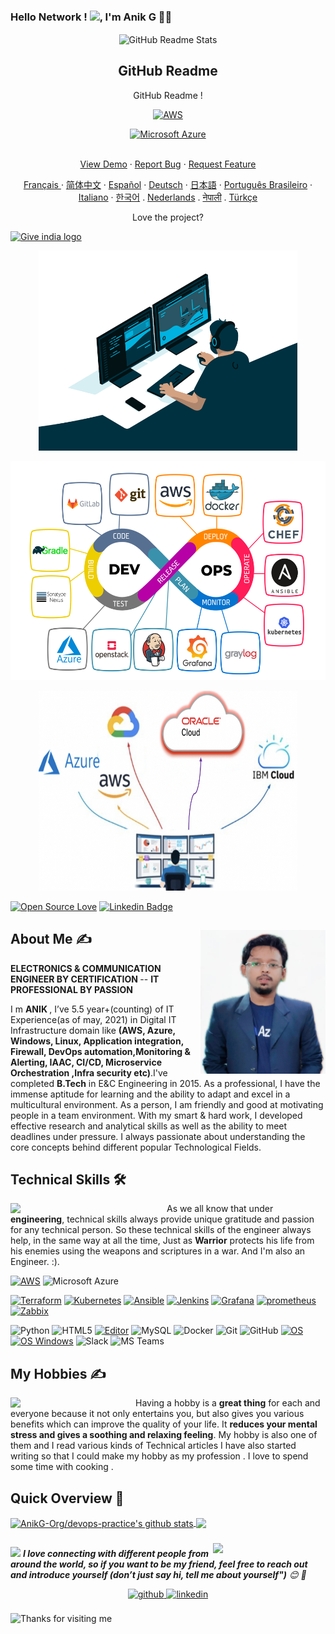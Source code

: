 ### Hello Network ! <img src="https://github.com/TheDudeThatCode/TheDudeThatCode/blob/master/Assets/Hi.gif" width="29px">, I'm Anik G 👨‍🎓

<p align="center">
 <img width="100px" src="https://res.cloudinary.com/anuraghazra/image/upload/v1594908242/logo_ccswme.svg" align="center" alt="GitHub Readme Stats" />
 <h2 align="center">GitHub Readme </h2>
 <p align="center"> GitHub Readme !</p>
</p>
  <p align="center">
    <a href="[![AWS](https://img.shields.io/badge/PROFESSIONAL-AWS-FF9900?style=flat-square&logo=amazon-aws&logoColor=white)](https://github.com/br3ndonland/awsdev)">
      <img alt="AWS" src="https://img.shields.io/badge/PROFESSIONAL-AWS-FF9900?style=flat-square&logo=amazon-aws&logoColor=white" />
  <p align="center">     
    <a href="[![Microsoft Azure](https://img.shields.io/badge/Microsoft%20Azure-232F7E?style=flat-square&logo=microsoft-azure)]">
      <img alt="Microsoft Azure" src="https://img.shields.io/badge/Microsoft%20Azure-232F7E?style=flat-square&logo=microsoft-azure" />   
    </a>
    </a>
    </a>
    <br />
    <br />
    </a>
  </p>

  <p align="center">
    <a href="#demo">View Demo</a>
    ·
    <a href="https://github.com/AnikG-Org/devops-practice/github-readme-stats/issues/new/choose">Report Bug</a>
    ·
    <a href="https://github.com/AnikG-Org/devops-practice/github-readme-stats/issues/new/choose">Request Feature</a>
  </p>
  <p align="center">
    <a href="/docs/readme_fr.md">Français </a>
    ·
    <a href="/docs/readme_cn.md">简体中文</a>
    ·
    <a href="/docs/readme_es.md">Español</a>
    ·
    <a href="/docs/readme_de.md">Deutsch</a>
    ·
    <a href="/docs/readme_ja.md">日本語</a>
    ·
    <a href="/docs/readme_pt-BR.md">Português Brasileiro</a>
    ·
    <a href="/docs/readme_it.md">Italiano</a>
    ·
    <a href="/docs/readme_kr.md">한국어</a>
    .
    <a href="/docs/readme_nl.md">Nederlands</a>
    .
    <a href="/docs/readme_np.md">नेपाली</a>
    .
    <a href="/docs/readme_tr.md">Türkçe</a>
  </p>
</p>
<p align="center">Love the project?


<p>
<a href="https://indiafightscorona.giveindia.org">
<img src="https://d2wvdrxmr8p0wf.cloudfront.net/static/giveindia.svg" alt="Give india logo" width="200" />
</a>



<p align="center">
  <img src="https://github.com/AnikG-Org/AnikG-Org/blob/main/code.gif" width="414" height="320" />
</p>

<p align="center">
  <img src="https://github.com/AnikG-Org/AnikG-Org/blob/main/Devops1.jpeg" width="614" height="350" />
</p>

<p align="center">
  <img src="https://github.com/AnikG-Org/AnikG-Org/blob/main/1.png" width="414" height="320" />
</p>



[![Open Source Love](https://badges.frapsoft.com/os/v2/open-source.svg?v=103)](https://github.com/AnikG-Org)
[![Linkedin Badge](https://img.shields.io/badge/-Anik%20G-green?style=social&logo=Linkedin&logoColor=blue&link=https://linkedin.com/in/anik-guha)](https://linkedin.com/in/anik-guha/)

<div>
 <p>
  <img width="200" height="230" align='right' src="https://github.com/AnikG-Org/AnikG-Org/blob/main/IMG_20210119_111745.jpg"> 
</p>
  
## About Me ✍
 <b>ELECTRONICS & COMMUNICATION ENGINEER BY CERTIFICATION </b>
  -- <b>IT PROFESSIONAL BY PASSION </b>

 I m <b> ANIK </b>, I’ve 5.5 year+(counting) of IT Experience(as of may, 2021) in Digital IT Infrastructure domain like <b>(AWS, Azure, Windows, Linux, Application integration, Firewall, DevOps automation,Monitoring & Alerting, IAAC, CI/CD, Microservice Orchestration ,Infra security etc)</b>.I've completed <b>B.Tech</b> in E&C Engineering in 2015. As a professional, I have the immense aptitude for learning and the ability to adapt and excel in a multicultural environment. As a person, I am friendly and good at motivating people in a team environment. With my smart & hard work, I developed effective research and analytical skills as well as the ability to meet deadlines under pressure. I always passionate about understanding the core concepts behind different popular Technological Fields. 



</div>

<!--technical skill-->

## Technical Skills 🛠 
<img align='left' src='https://media.giphy.com/media/SWoSkN6DxTszqIKEqv/giphy.gif' width='250"'>
As we all know that under <b>engineering</b>, technical skills always provide unique gratitude and passion for any technical person. So these technical skills of the engineer always help, in the same way at all the time, Just as <b>Warrior</b> protects his life from his enemies using the weapons and scriptures in a war. And I'm also an Engineer. :).

[![AWS](https://img.shields.io/badge/PROFESSIONAL-AWS-FF9900?style=flat-square&logo=amazon-aws&logoColor=white)](https://github.com/br3ndonland/awsdev)
![Microsoft Azure](https://img.shields.io/badge/Microsoft%20Azure-232F7E?style=flat-square&logo=microsoft-azure)

[![Terraform](https://img.shields.io/badge/IAAC%20with-Terraform-%235849a6.svg)](https://registry.terraform.io/)
[![Kubernetes](https://img.shields.io/badge/-Kubernetes-326CE5?style=flat-square&logo=Kubernetes&logoColor=ffffff)](https://kubernetes.io/)
[![Ansible](https://img.shields.io/badge/-ansible-326CE5?style=flat-square&logo=ansible&logoColor=000000)](https://ansible.io/)
[![Jenkins](https://img.shields.io/badge/CI%20CD-Jenkins-%E34F26?style=flat-square&logo=Jenkins&logoColor=red)](https://www.jenkins.io/)
[![Grafana](https://img.shields.io/badge/Monitoring%20DevOps-Grafana-%000000?style=flat-square&logo=Grafana&logoColor=orange)](https://grafana.com/)
[![prometheus](https://img.shields.io/badge/Monitoring%20DevOps-prometheus-%E34F26?style=flat-square&logo=prometheus&logoColor=red)](https://prometheus.io/)
[![Zabbix](https://img.shields.io/badge/Monitoring%20DevOps-Zabbix-%E34F26?style=flat-square&logo=zabbix&logoColor=red)](https://www.zabbix.com/)

![Python](https://img.shields.io/badge/-Python-black?style=flat-square&logo=Python)
![HTML5](https://img.shields.io/badge/-HTML5-E34F26?style=flat-square&logo=html5&logoColor=white)
[![Editor](https://img.shields.io/badge/Editor-VSCode-blue?style=flat-square&logo=visual-studio-code&logoColor=white)](https://code.visualstudio.com/)
![MySQL](https://img.shields.io/badge/-MySQL-black?style=flat-square&logo=mysql)
![Docker](https://img.shields.io/badge/-Docker-black?style=flat-square&logo=docker)
![Git](https://img.shields.io/badge/-Git-black?style=flat-square&logo=git)
![GitHub](https://img.shields.io/badge/-GitHub-181717?style=flat-square&logo=github)
[![OS](https://img.shields.io/badge/OS-Linux-informational?style=flat-square&logo=linux&logoColor=white)](https://en.wikipedia.org/wiki/Linux)
[![OS Windows](https://img.shields.io/badge/OS-Windows-informational?style=flat-square&logo=windows&logoColor=blue)](https://en.wikipedia.org/wiki/Windows)
![Slack](https://img.shields.io/badge/-Slack-E01563?style=flat-square&logo=Slack&logoColor=white)
![MS Teams](https://img.shields.io/badge/-MS%20Teams-8a2be2?style=flat-square&logo=Teams&logoColor=blue)


 
 ## My Hobbies ✍

<img align='left' src='https://octodex.github.com/images/hula_loop_octodex03.gif' width='200"'>
Having a hobby is a <b>great thing</b> for each and everyone because it not only entertains you, but also gives you various benefits which can improve the quality of your life. It <b>reduces your mental stress and gives a soothing and relaxing feeling</b>. My hobby is also one of them and I read various kinds of Technical articles  I have also started writing so that I could make my hobby as my profession . I love to spend some time with cooking .



##

 
 
 ## Quick Overview 📝
 
 <a href="https://github.com/AnikG-Org/devops-practice/github-readme-stats">
  <img align="center" src="https://github-readme-stats.anuraghazra1.vercel.app/api?username=anik15727@gmail.com&show_icons=true&include_all_commits=true&theme=radical" alt="AnikG-Org/devops-practice's github stats" />
</a>
<a href="https://github.com/AnikG-Org/devops-practice/github-readme-stats">
 
  <img align="center" src="https://github-readme-stats.anuraghazra1.vercel.app/api/top-langs/?username=anik15727@gmail.com&layout=compact&theme=radical" />
</a>

###



<!--footer-->

<img align='right' src="https://media.giphy.com/media/M9gbBd9nbDrOTu1Mqx/giphy.gif" width="180">

##
<img src="https://media.giphy.com/media/LnQjpWaON8nhr21vNW/giphy.gif" width="60"> <em><b>I love connecting with different people from around the world, so if you want to be my friend, feel free to reach out and introduce yourself (don’t just say hi, tell me about yourself")</b> 😊 💜</em>


<div align="center">
<a href="https://github.com/AnikG-Org/" target="_blank">
<img src=https://img.shields.io/badge/github-%2324292e.svg?&style=for-the-badge&logo=github&logoColor=white alt=github style="margin-bottom: 5px;" />
</a>
<a href="https://linkedin.com/in/anik-guha" target="_blank">
<img src=https://img.shields.io/badge/linkedin-%231E77B5.svg?&style=for-the-badge&logo=linkedin&logoColor=white alt=linkedin style="margin-bottom: 5px;" />
</a>
 



</div>  
  

<br/>  

   
<img height="120" alt="Thanks for visiting me" width="100%" src="https://raw.githubusercontent.com/BrunnerLivio/brunnerlivio/master/images/marquee.svg" />




